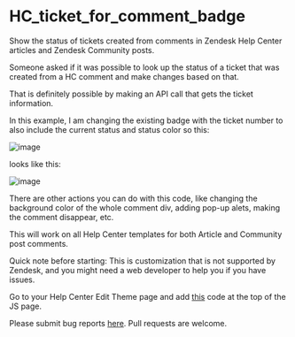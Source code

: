 # HC_ticket_for_comment_badge

Show the status of tickets created from comments in Zendesk Help Center articles and Zendesk Community posts.

Someone asked if it was possible to look up the status of a ticket that was created from a HC comment and make changes based on that.

That is definitely possible by making an API call that gets the ticket information. 

In this example, I am changing the existing badge with the ticket number to also include the current status and status color so this:

![image](https://support.zendesk.com/hc/user_images/l9JFTz2VPfG1eCEFG6LXtA.png)

looks like this:

![image](https://support.zendesk.com/hc/user_images/QodhCdDLgHFmvRWxccsDpw.png)

There are other actions you can do with this code, like changing the background color of the whole comment div, adding pop-up alets, making the comment disappear, etc.

This will work on all Help Center templates for both Article and Community post comments.

Quick note before starting: This is customization that is not supported by Zendesk, and you might need a web developer to help you if you have issues.

Go to your Help Center Edit Theme page and add [this](/script.js) code at the top of the JS page.

Please submit bug reports [here](https://github.com/aculligan/HC_ticket_for_comment_badge/issues). Pull requests are welcome.
